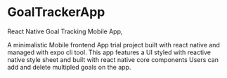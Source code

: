 # GoalTrackerApp

React Native Goal Tracking Mobile App, 

A minimalistic Mobile frontend App trial project built with react native and managed with expo cli tool.
This app features a UI styled with reactive native style sheet and built with react native core components
Users can add and delete multipled goals on the app.
